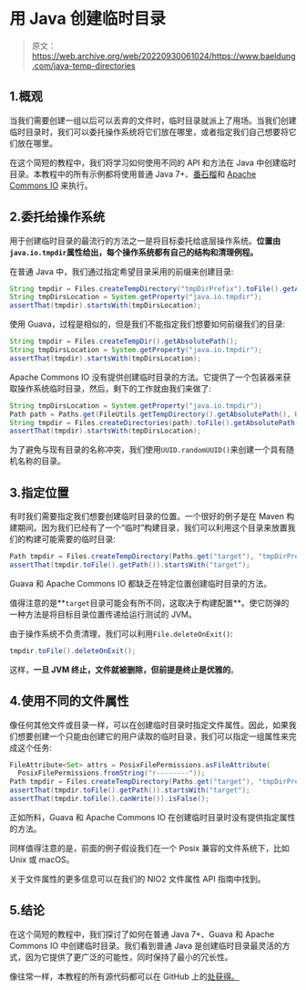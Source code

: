 # 用 Java 创建临时目录

> 原文：<https://web.archive.org/web/20220930061024/https://www.baeldung.com/java-temp-directories>

## 1.概观

当我们需要创建一组以后可以丢弃的文件时，临时目录就派上了用场。当我们创建临时目录时，我们可以委托操作系统将它们放在哪里，或者指定我们自己想要将它们放在哪里。

在这个简短的教程中，我们将学习如何使用不同的 API 和方法在 Java 中创建临时目录。本教程中的所有示例都将使用普通 Java 7+、[番石榴](https://web.archive.org/web/20221128051525/https://search.maven.org/artifact/com.google.guava/guava/29.0-jre/bundle)和 [Apache Commons IO](https://web.archive.org/web/20221128051525/https://search.maven.org/artifact/org.checkerframework.annotatedlib/commons-io/2.7/jar) 来执行。

## 2.委托给操作系统

用于创建临时目录的最流行的方法之一是将目标委托给底层操作系统。**位置由`java.io.tmpdir`属性给出，每个操作系统都有自己的结构和清理例程。**

在普通 Java 中，我们通过指定希望目录采用的前缀来创建目录:

```java
String tmpdir = Files.createTempDirectory("tmpDirPrefix").toFile().getAbsolutePath();
String tmpDirsLocation = System.getProperty("java.io.tmpdir");
assertThat(tmpdir).startsWith(tmpDirsLocation);
```

使用 Guava，过程是相似的，但是我们不能指定我们想要如何前缀我们的目录:

```java
String tmpdir = Files.createTempDir().getAbsolutePath();
String tmpDirsLocation = System.getProperty("java.io.tmpdir");
assertThat(tmpdir).startsWith(tmpDirsLocation);
```

Apache Commons IO 没有提供创建临时目录的方法。它提供了一个包装器来获取操作系统临时目录，然后，剩下的工作就由我们来做了:

```java
String tmpDirsLocation = System.getProperty("java.io.tmpdir");
Path path = Paths.get(FileUtils.getTempDirectory().getAbsolutePath(), UUID.randomUUID().toString());
String tmpdir = Files.createDirectories(path).toFile().getAbsolutePath();
assertThat(tmpdir).startsWith(tmpDirsLocation);
```

为了避免与现有目录的名称冲突，我们使用`UUID.randomUUID()`来创建一个具有随机名称的目录。

## 3.指定位置

有时我们需要指定我们想要创建临时目录的位置。一个很好的例子是在 Maven 构建期间。因为我们已经有了一个“临时”构建目录，我们可以利用这个目录来放置我们的构建可能需要的临时目录:

```java
Path tmpdir = Files.createTempDirectory(Paths.get("target"), "tmpDirPrefix");
assertThat(tmpdir.toFile().getPath()).startsWith("target");
```

Guava 和 Apache Commons IO 都缺乏在特定位置创建临时目录的方法。

值得注意的是**`target`目录可能会有所不同，这取决于构建配置**。使它防弹的一种方法是将目标目录位置传递给运行测试的 JVM。

由于操作系统不负责清理，我们可以利用`File.deleteOnExit()`:

```java
tmpdir.toFile().deleteOnExit();
```

这样，**一旦 JVM 终止，文件就被删除，但前提是终止是优雅的**。

## 4.使用不同的文件属性

像任何其他文件或目录一样，可以在创建临时目录时指定文件属性。因此，如果我们想要创建一个只能由创建它的用户读取的临时目录，我们可以指定一组属性来完成这个任务:

```java
FileAttribute<Set> attrs = PosixFilePermissions.asFileAttribute(
  PosixFilePermissions.fromString("r--------"));
Path tmpdir = Files.createTempDirectory(Paths.get("target"), "tmpDirPrefix", attrs);
assertThat(tmpdir.toFile().getPath()).startsWith("target");
assertThat(tmpdir.toFile().canWrite()).isFalse();
```

正如所料，Guava 和 Apache Commons IO 在创建临时目录时没有提供指定属性的方法。

同样值得注意的是，前面的例子假设我们在一个 Posix 兼容的文件系统下，比如 Unix 或 macOS。

关于文件属性的更多信息可以在我们的 NIO2 文件属性 API 指南中找到。

## 5.结论

在这个简短的教程中，我们探讨了如何在普通 Java 7+、Guava 和 Apache Commons IO 中创建临时目录。我们看到普通 Java 是创建临时目录最灵活的方式，因为它提供了更广泛的可能性，同时保持了最小的冗长性。

像往常一样，本教程的所有源代码都可以在 GitHub 上的[处获得。](https://web.archive.org/web/20221128051525/https://github.com/eugenp/tutorials/tree/master/core-java-modules/core-java-io-3)